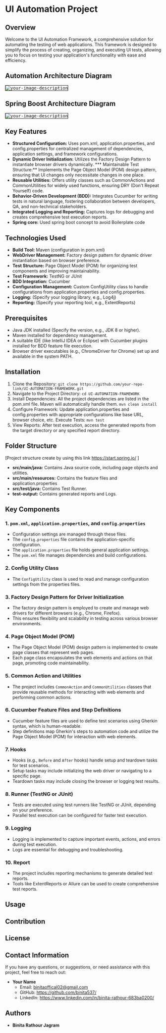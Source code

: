 # UI Automation Project

## Overview
Welcome to the UI Automation Framework, a comprehensive solution for automating the testing of web applications. This framework is designed to simplify the process of creating, organizing, and executing UI tests, allowing you to focus on testing your application's functionality with ease and efficiency.


## Automation Architecture Diagram


<kbd>

<img src="https://github.com/binita537/UI-AUTOMATION-PROJECT/assets/75611677/5bff01cd-eb84-4819-ad01-4b9a5cebae1a" alt="your-image-description" style="border: 1px solid black;">
</kbd>



## Spring Boost Architecture Diagram



<kbd>

<img src="https://github.com/binita537/UI-AUTOMATION-PROJECT/assets/75611677/413119a1-9009-4e2c-afa7-6b6c6ea2f707" alt="your-image-description" style="border: 1px solid black;">
</kbd>


## Key Features
* **Structured Configuration:**
Uses pom.xml, application.properties, and config.properties for centralized management of dependencies, application settings, and framework configurations.
* **Dynamic Driver Initialization:**
Utilizes the Factory Design Pattern to instantiate browser drivers dynamically.
*** Maintainable Test Structure:** Implements the Page Object Model (POM) design pattern, ensuring that UI changes only necessitate changes in one place.
* **Reusable Utilities:** Offers utility classes such as CommonActions and CommonUtilities for widely used functions, ensuring DRY (Don't Repeat Yourself) code.
* **Behavior-Driven Development (BDD):** Integrates Cucumber for writing tests in natural language, fostering collaboration between developers, QA, and non-technical stakeholders.
* **Integrated Logging and Reporting:** Captures logs for debugging and creates comprehensive test execution reports.
*  **Spring core:** Used spring boot concept to avoid Boilerplate code

## Technologies Used
* **Build Tool:** Maven (configuration in pom.xml)
* **WebDriver Management:** Factory design pattern for dynamic driver instantiation based on browser preference.
* **Test Structure:** Page Object Model (POM) for organizing test components and improving maintainability.
* **Test Framework:** TestNG or JUnit
* **BDD Integration:** Cucumber
* **Configuration Management:** Custom ConfigUtility class to handle configurations from application.properties and config.properties.
* **Logging:** (Specify your logging library, e.g., Log4j)
* **Reporting:** (Specify your reporting tool, e.g., ExtentReports)

## Prerequisites
* Java JDK installed (Specify the version, e.g., JDK 8 or higher).
* Maven installed for dependency management.
* A suitable IDE (like IntelliJ IDEA or Eclipse) with Cucumber plugins installed for BDD feature file execution.
* Browser driver executables (e.g., ChromeDriver for Chrome) set up and available in the system PATH.


## Installation
1. Clone the Repository:
`git clone https://github.com/your-repo-link/UI-AUTOMATION-FRAMEWORK.git`
3. Navigate to the Project Directory:
 `cd UI-AUTOMATION-FRAMEWORK`
4. Install Dependencies:
  All the project dependencies are listed in the pom.xml file. Maven will automatically handle them.
   `mvn clean install`
5. Configure Framework:
    Update application.properties and config.properties with appropriate configurations like base URL, browser choice, etc.
    Execute Tests:
    `mvn test`
6. View Reports:
   After test execution, access the generated reports from the target directory or any specified report directory.

## Folder Structure
[Project structure create by using this link https://start.spring.io/ ]
* **src/main/java:** Contains Java source code, including page objects and utilities.
* **src/main/resources:** Contains the feature files and application.properties
* **src/test/java:** Contains Test Runner.
* **test-output:** Contains generated reports and Logs.


## Key Components

### 1. `pom.xml`, `application.properties`, and `config.properties`
- Configuration settings are managed through these files.
- The `config.properties` file contains the application-specific configuration.
- The `application.properties` file holds general application settings.
- The `pom.xml` file manages dependencies and build configurations.

### 2. Config Utility Class
- The `ConfigUtility` class is used to read and manage configuration settings from the properties files.

### 3. Factory Design Pattern for Driver Initialization
- The factory design pattern is employed to create and manage web drivers for different browsers (e.g., Chrome, Firefox).
- This ensures flexibility and scalability in testing across various browser environments.

### 4. Page Object Model (POM)
- The Page Object Model (POM) design pattern is implemented to create page classes that represent web pages.
- Each page class encapsulates the web elements and actions on that page, promoting code maintainability.

### 5. Common Action and Utilities
- The project includes `CommonAction` and `CommonUtilities` classes that provide reusable methods for interacting with web elements and performing common actions.

### 6. Cucumber Feature Files and Step Definitions
- Cucumber feature files are used to define test scenarios using Gherkin syntax, which is human-readable.
- Step definitions map Gherkin's steps to automation code and utilize the Page Object Model (POM) for interaction with web elements.

### 7. Hooks
- Hooks (e.g., `Before` and `After` hooks) handle setup and teardown tasks for test scenarios.
- Setup tasks may include initializing the web driver or navigating to a specific page.
- Teardown tasks may include closing the browser or logging test results.

### 8. Runner (TestNG or JUnit)
- Tests are executed using test runners like TestNG or JUnit, depending on your preference.
- Parallel test execution can be configured for faster test execution.

### 9. Logging
- Logging is implemented to capture important events, actions, and errors during test execution.
- Logs are essential for debugging and troubleshooting.

### 10. Report
- The project includes reporting mechanisms to generate detailed test reports.
- Tools like ExtentReports or Allure can be used to create comprehensive test reports.

## Usage

## Contribution

## License

## Contact Information
If you have any questions, or suggestions, or need assistance with this project, feel free to reach out:

- **Your Name**
  - Email: binitaoffical02@gmail.com 
  - GitHub: https://github.com/binita537/
  - LinkedIn: https://www.linkedin.com/in/binita-rathour-683ba0200/

## Authors
- **Binita Rathour Jagram**

